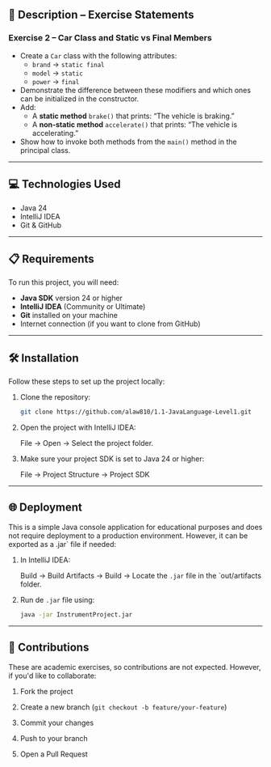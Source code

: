 ## 📄 Description – Exercise Statements

### Exercise 2 – Car Class and Static vs Final Members

- Create a `Car` class with the following attributes:
   - `brand` → `static final`
   - `model` → `static`
   - `power` → `final`
- Demonstrate the difference between these modifiers and which ones can be initialized in the constructor.
- Add:
   - A **static method** `brake()` that prints: “The vehicle is braking.”
   - A **non-static method** `accelerate()` that prints: “The vehicle is accelerating.”
- Show how to invoke both methods from the `main()` method in the principal class.

---

## 💻 Technologies Used

- Java 24
- IntelliJ IDEA
- Git & GitHub

---

## 📋 Requirements

To run this project, you will need:

- **Java SDK** version 24 or higher
- **IntelliJ IDEA** (Community or Ultimate)
- **Git** installed on your machine
- Internet connection (if you want to clone from GitHub)

---

## 🛠️ Installation

Follow these steps to set up the project locally:

1. Clone the repository:

   ```bash
   git clone https://github.com/alaw810/1.1-JavaLanguage-Level1.git

2. Open the project with IntelliJ IDEA:

    File → Open → Select the project folder.

3. Make sure your project SDK is set to Java 24 or higher:

    File → Project Structure → Project SDK

---

## 🌐 Deployment

This is a simple Java console application for educational purposes and does not require deployment to a production environment. However, it can be exported as a .jar` file if needed:

1. In IntelliJ IDEA:

   Build → Build Artifacts → Build → Locate the `.jar` file in the `out/artifacts folder.

2. Run de `.jar` file using:

    ```bash
   java -jar InstrumentProject.jar

---

## 🤝 Contributions

These are academic exercises, so contributions are not expected.
However, if you'd like to collaborate:

1. Fork the project

2. Create a new branch (`git checkout -b feature/your-feature`)

3. Commit your changes

4. Push to your branch

5. Open a Pull Request